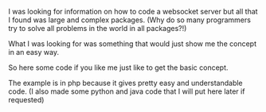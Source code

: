 
I was looking for information on how to code a websocket server but all that I found 
was large and complex packages.
(Why do so many programmers try to solve all problems in the world in all packages?!)

What I was looking for was something that would just show me the concept in an easy way.

So here some code if you like me just like to get the basic concept.

The example is in php because it gives pretty easy and understandable code.
(I also made some python and java code that I will put here later if requested)
